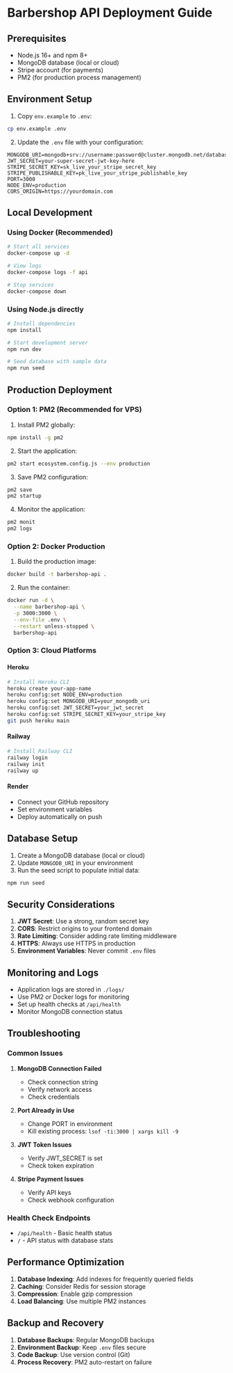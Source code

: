 # Barbershop API Deployment Guide

## Prerequisites

- Node.js 16+ and npm 8+
- MongoDB database (local or cloud)
- Stripe account (for payments)
- PM2 (for production process management)

## Environment Setup

1. Copy `env.example` to `.env`:
```bash
cp env.example .env
```

2. Update the `.env` file with your configuration:
```env
MONGODB_URI=mongodb+srv://username:password@cluster.mongodb.net/database
JWT_SECRET=your-super-secret-jwt-key-here
STRIPE_SECRET_KEY=sk_live_your_stripe_secret_key
STRIPE_PUBLISHABLE_KEY=pk_live_your_stripe_publishable_key
PORT=3000
NODE_ENV=production
CORS_ORIGIN=https://yourdomain.com
```

## Local Development

### Using Docker (Recommended)
```bash
# Start all services
docker-compose up -d

# View logs
docker-compose logs -f api

# Stop services
docker-compose down
```

### Using Node.js directly
```bash
# Install dependencies
npm install

# Start development server
npm run dev

# Seed database with sample data
npm run seed
```

## Production Deployment

### Option 1: PM2 (Recommended for VPS)

1. Install PM2 globally:
```bash
npm install -g pm2
```

2. Start the application:
```bash
pm2 start ecosystem.config.js --env production
```

3. Save PM2 configuration:
```bash
pm2 save
pm2 startup
```

4. Monitor the application:
```bash
pm2 monit
pm2 logs
```

### Option 2: Docker Production

1. Build the production image:
```bash
docker build -t barbershop-api .
```

2. Run the container:
```bash
docker run -d \
  --name barbershop-api \
  -p 3000:3000 \
  --env-file .env \
  --restart unless-stopped \
  barbershop-api
```

### Option 3: Cloud Platforms

#### Heroku
```bash
# Install Heroku CLI
heroku create your-app-name
heroku config:set NODE_ENV=production
heroku config:set MONGODB_URI=your_mongodb_uri
heroku config:set JWT_SECRET=your_jwt_secret
heroku config:set STRIPE_SECRET_KEY=your_stripe_key
git push heroku main
```

#### Railway
```bash
# Install Railway CLI
railway login
railway init
railway up
```

#### Render
- Connect your GitHub repository
- Set environment variables
- Deploy automatically on push

## Database Setup

1. Create a MongoDB database (local or cloud)
2. Update `MONGODB_URI` in your environment
3. Run the seed script to populate initial data:
```bash
npm run seed
```

## Security Considerations

1. **JWT Secret**: Use a strong, random secret key
2. **CORS**: Restrict origins to your frontend domain
3. **Rate Limiting**: Consider adding rate limiting middleware
4. **HTTPS**: Always use HTTPS in production
5. **Environment Variables**: Never commit `.env` files

## Monitoring and Logs

- Application logs are stored in `./logs/`
- Use PM2 or Docker logs for monitoring
- Set up health checks at `/api/health`
- Monitor MongoDB connection status

## Troubleshooting

### Common Issues

1. **MongoDB Connection Failed**
   - Check connection string
   - Verify network access
   - Check credentials

2. **Port Already in Use**
   - Change PORT in environment
   - Kill existing process: `lsof -ti:3000 | xargs kill -9`

3. **JWT Token Issues**
   - Verify JWT_SECRET is set
   - Check token expiration

4. **Stripe Payment Issues**
   - Verify API keys
   - Check webhook configuration

### Health Check Endpoints

- `/api/health` - Basic health status
- `/` - API status with database stats

## Performance Optimization

1. **Database Indexing**: Add indexes for frequently queried fields
2. **Caching**: Consider Redis for session storage
3. **Compression**: Enable gzip compression
4. **Load Balancing**: Use multiple PM2 instances

## Backup and Recovery

1. **Database Backups**: Regular MongoDB backups
2. **Environment Backup**: Keep `.env` files secure
3. **Code Backup**: Use version control (Git)
4. **Process Recovery**: PM2 auto-restart on failure
